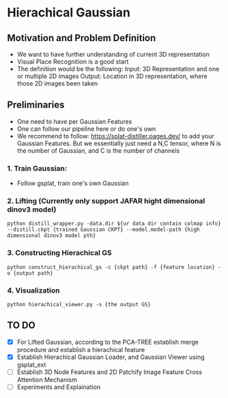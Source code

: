# Hierachical Gaussian

## Motivation and Problem Definition
- We want to have further understanding of current 3D representation
- Visual Place Recognition is a good start
- The definition would be the following: 
Input: 3D Representation and one or multiple 2D images
Output: Location in 3D representation, where those 2D images been taken


## Preliminaries
- One need to have per Gaussian Features
- One can follow our pipeline here or do one's own
- We recommend to follow: https://splat-distiller.pages.dev/ to add your Gaussian Features. But we essentially just need a N,C tensor, where N is the number of Gaussian, and C is the number of channels

### 1. Train Gaussian: 
- Follow gsplat, train one's own Gaussian 

### 2. Lifting (Currently only support JAFAR hight dimensional dinov3 model)
```
python distill_wrapper.py -data.dir ${ur data dir contain colmap info} --distill.ckpt {trained Gaussian CKPT} --model.model-path {high dimensional dinov3 model pth}
```

### 3. Constructing Hierachical GS
```
python construct_hierachical_gs -c {ckpt path} -f {feature location} -o {output path}
```

### 4. Visualization
```
python hierachical_viewer.py -s {the output GS}
```


## TO DO
- [x] For Lifted Gaussian, according to the PCA-TREE establish merge procedure and establish a hierachical feature
- [x] Establish Hierachical Gaussian Loader, and Gaussian Viewer using gsplat_ext
- [ ] Establish 3D Node Features and 2D Patchify Image Feature Cross Attention Mechanism
- [ ] Experiments and Explaination